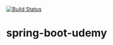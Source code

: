 [![Build Status](https://travis-ci.org/erickalvessud/spring-boot-udemy.svg?branch=master)](https://travis-ci.org/erickalvessud/spring-boot-udemy)
# spring-boot-udemy
